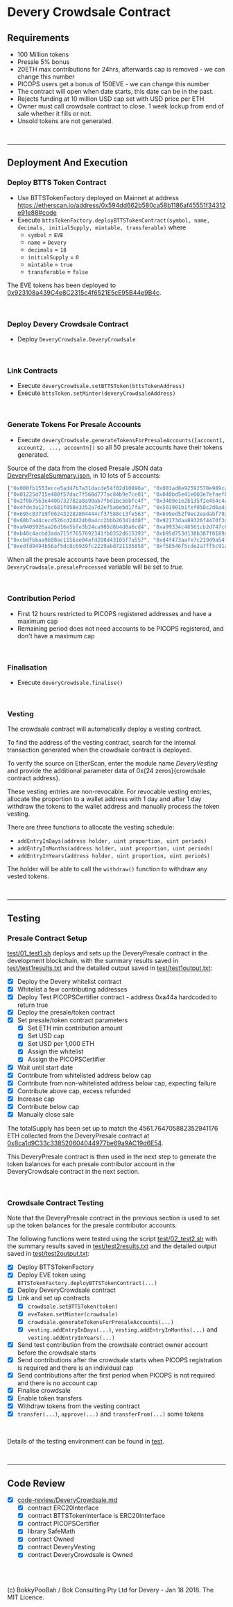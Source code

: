 # Devery Crowdsale Contract 

## Requirements
* 100 Million tokens 
* Presale 5% bonus 
* 20ETH max contributions for 24hrs, afterwards cap is removed - we can change this number
* PICOPS users get a bonus of 150EVE  - we can change this number
* The contract will open when date starts, this date can be in the past. 
* Rejects funding at 10 million USD cap set with USD price per ETH
* Owner must call crowdsale contract to close. 1 week lockup from end of sale whether it fills or not.  
* Unsold tokens are not generated.

<br />

<hr />

## Deployment And Execution

### Deploy BTTS Token Contract

* Use BTTSTokenFactory deployed on Mainnet at address https://etherscan.io/address/0x594dd662b580ca58b1186af45551f34312e91e88#code
* Execute `bttsTokenFactory.deployBTTSTokenContract(symbol, name, decimals, initialSupply, mintable, transferable)` where
  * `symbol` = `EVE`
  * `name` = `Devery`
  * `decimals` = `18`
  * `initialSupply` = `0`
  * `mintable` = `true`
  * `transferable` = `false`

The EVE tokens has been deployed to [0x923108a439C4e8C2315c4f6521E5cE95B44e9B4c](https://etherscan.io/address/0x923108a439C4e8C2315c4f6521E5cE95B44e9B4c#code).

<br />

### Deploy Devery Crowdsale Contract

* Deploy `DeveryCrowdsale.DeveryCrowdsale`

<br />

### Link Contracts

* Execute `deveryCrowdsale.setBTTSToken(bttsTokenAddress)`
* Execute `bttsToken.setMinter(deveryCrowdsaleAddress)`

<br />

### Generate Tokens For Presale Accounts

* Execute `deveryCrowdsale.generateTokensForPresaleAccounts([account1, account2, ..., accountn])` so all 50 presale accounts have their tokens generated.

Source of the data from the closed Presale JSON data [DeveryPresaleSummary.json](https://github.com/devery/devery_presale/blob/3018dfefebc741890f1ac4a4f711e1f46c1c0795/scripts/DeveryPresaleSummary.json#L842-L894),
in 10 lots of 5 accounts:

```javascript
["0x000fb1553ecce5ad47b7a31dacde54f02d10896a", "0x001ad8e92592570e989ca076e2d5e4c1638cd3c5", "0x00880e95b07be65ef2bc848678f4951f996ec99e", "0x00b46a5c48eb5c0432d84d7992d804e9dce4a2e0", "0x00cd9fad11d5b2118a3dd32d5d43fdb33bde9e85"]
["0x01225d715e480f57dac7f568d777ac84b9e7ce01", "0x040bd5e41e003e7efaefbbfcde7c9f5570017d51", "0x14e56cf9e6257475f9b6310adc98865fc24d6504", "0x1a4e641b2ba7ceac062d0c5545de7067d4c94bf9", "0x230aeaa43b4c6cb0dcdccc7efae7fc17d30d1cca"]
["0x2f0b7563e440b732782a8a99ab7fbd1bc5bbfc4f", "0x3409e1e2b135f2e454c4a735ed631e144dd47f04", "0x346cb860e7447bacd3a616ac956e7900137b2699", "0x4143f535c06d72a1b73a6aff971d4f21af435444", "0x459e03ecbe6078f9981765b8e7dd2106c4e369da"]
["0x4fde3a127bc681f058e3352a7d2e75a6ebd17fa7", "0x501901b1fef050c2d6a4acbdae449b0ab4c07f11", "0x50ab9ac497a71189d1e2a80ca39f683f6cb485b8", "0x57400ad0ca9db503c4951d3f9a3c57e7d0910213", "0x5a7fb70e55af8a6a2caed12941ab7a52ddf50ba2"]
["0x695c83719f062432282804444cf37588c13fe563", "0x699ed52f9ec2eadabf792c2368d29f94967e2981", "0x828650a9cddb7c7dc9a402f0217bccb5399dd457", "0x8375a41c445df074709eefa1f4aefee5b8b15c59", "0x85b712005e24c109c06232052484fc1f11c97266"]
["0x88b7a44cecd526cd2d424b0a4cc2bbb26341dd8f", "0x92173daa89326f4470f3dcb348247ab745b25a2c", "0x99c72a739535fef15968b080611b4752a564a3f8", "0x9abc2b1f7132afe141ef26d1931de302a9f94471", "0xa055cd7a19764625f1185468c50b5cd993d1df02"]
["0xa9405926aa26d16e5bfe3b24ca905d8b4d0a6cd4", "0xa99334c46561cb2d747c6a7c51e310cb7f475739", "0xaf302aa751058797c6ab5249cb83547a6357763a", "0xb1515a70e08171d454bf240449fe0f0a64e0b68b", "0xb1af48228d777718630247eaa066511ded9e9064"]
["0xb40c4acbd3ada715f7657692341fb0352d615393", "0xb95d753d130b387f0189d67d6b46f023966ae6b6", "0xba3672d5a9d19874d178ae0dfcd6f9c3a3ea1205", "0xc2e82b98ebb92cf36faa85fba798f838a86843d4", "0xc9b6baace873b378a28068b7e90ef28b3218a9e7"]
["0xcbdfbbaa9608ac1156ae04afd208d43105f7a557", "0xd4f473aafe7c219d9a54fe52bf5db717fd2455b0", "0xe46b887f84e5f3f190afa33e4b813aded6ab5cef", "0xe6accd697958c089474a48fcf78eeff63a98b0a1", "0xeb782a9d13ba987d15ad463b1a6c45bcda753320"]
["0xedfd9494b56af5dc8c6939fc2229abd721135858", "0xf58546f5cde2a7ff5c91afc63b43380f0c198be8", "0xf5a099adce21c7180e1aadcf92c6c3d305dc8cb9", "0xfb2815ace3d144b7381e2364e799abed8c0d6ec1", "0xfc310cc73cf44b570209810929ac619d64a68bd5"]
```

When all the presale accounts have been processed, the `DeveryCrowdsale.presaleProcessed` variable will be set to *true*.

<br />

### Contribution Period

* First 12 hours restricted to PICOPS registered addresses and have a maximum cap
* Remaining period does not need accounts to be PICOPS registered, and don't have a maximum cap

<br />

### Finalisation

* Execute `deveryCrowdsale.finalise()`

<br />

### Vesting

The crowdsale contract will automatically deploy a vesting contract.

To find the address of the vesting contract, search for the internal transaction generated when the crowdsale contract is deployed.

To verify the source on EtherScan, enter the module name *DeveryVesting* and provide the additional parameter data of 0x{24 zeros}{crowdsale contract address}.

These vesting entries are non-revocable. For revocable vesting entries, allocate the proportion to a wallet address with 1 day and after 1 day
withdraw the tokens to the wallet address and manually process the token vesting.

There are three functions to allocate the vesting schedule:

* `addEntryInDays(address holder, uint proportion, uint periods)`
* `addEntryInMonths(address holder, uint proportion, uint periods)`
* `addEntryInYears(address holder, uint proportion, uint periods)`

The holder will be able to call the `withdraw()` function to withdraw any vested tokens.

<br />

<hr />

## Testing

### Presale Contract Setup

[test/01_test1.sh](test/01_test1.sh) deploys and sets up the DeveryPresale contract in the development blockchain, with the summary results
saved in [test/test1results.txt](test/test1results.txt) and the detailed output saved in [test/test1output.txt](test/test1output.txt):

* [x] Deploy the Devery whitelist contract
* [x] Whitelist a few contributing addresses
* [x] Deploy Test PICOPSCertifier contract - address 0xa44a hardcoded to return true
* [x] Deploy the presale/token contract
* [x] Set presale/token contract parameters
  * [x] Set ETH min contribution amount
  * [x] Set USD cap
  * [x] Set USD per 1,000 ETH
  * [x] Assign the whitelist
  * [x] Assign the PICOPSCertifier
* [x] Wait until start date
* [x] Contribute from whitelisted address below cap
* [x] Contribute from non-whitelisted address below cap, expecting failure
* [x] Contribute above cap, excess refunded
* [x] Increase cap
* [x] Contribute below cap 
* [x] Manually close sale

The totalSupply has been set up to match the 4561.764705882352941176 ETH collected from the DeveryPresale contract at
[0x8ca1d9C33c338520604044977be69a9AC19d6E54](https://etherscan.io/address/0x8ca1d9C33c338520604044977be69a9AC19d6E54#readContract). 

This DeveryPresale contract is then used in the next step to generate the token balances for each presale contributor account in the
DeveryCrowdsale contract in the next section.

<br />

### Crowdsale Contract Testing

Note that the DeveryPresale contract in the previous section is used to set up the token balances for the presale contributor accounts.

The following functions were tested using the script [test/02_test2.sh](test/02_test2.sh) with the summary results saved
in [test/test2results.txt](test/test2results.txt) and the detailed output saved in [test/test2output.txt](test/test2output.txt):

* [x] Deploy BTTSTokenFactory
* [x] Deploy EVE token using `BTTSTokenFactory.deployBTTSTokenContract(...)`
* [x] Deploy DeveryCrowdsale contract
* [x] Link and set up contracts
  * [x] `crowdsale.setBTTSToken(token)`
  * [x] `eveToken.setMinter(crowdsale)`
  * [x] `crowdsale.generateTokensForPresaleAccounts(...)`
  * [x] `vesting.addEntryInDays(...)`, `vesting.addEntryInMonths(...)` and `vesting.addEntryInYears(...)`
* [x] Send test contribution from the crowdsale contract owner account before the crowdsale starts
* [x] Send contributions after the crowdsale starts when PICOPS registration is required and there is an individual cap
* [x] Send contributions after the first period when PICOPS is not required and there is no account cap
* [x] Finalise crowdsale
* [x] Enable token transfers
* [x] Withdraw tokens from the vesting contract
* [x] `transfer(...)`, `approve(...)` and `transferFrom(...)` some tokens

<br />

Details of the testing environment can be found in [test](test).

<br />

<hr />

## Code Review

* [x] [code-review/DeveryCrowdsale.md](code-review/DeveryCrowdsale.md)
  * [x] contract ERC20Interface
  * [x] contract BTTSTokenInterface is ERC20Interface
  * [x] contract PICOPSCertifier
  * [x] library SafeMath
  * [x] contract Owned
  * [x] contract DeveryVesting
  * [x] contract DeveryCrowdsale is Owned

<br />

<br />

(c) BokkyPooBah / Bok Consulting Pty Ltd for Devery - Jan 18 2018. The MIT Licence.
